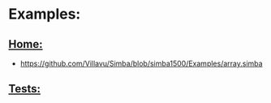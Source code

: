 # Examples:
## [Home:](https://github.com/Villavu/Simba/tree/simba1500/Examples)
- https://github.com/Villavu/Simba/blob/simba1500/Examples/array.simba

## [Tests:](https://github.com/Villavu/Simba/tree/simba1500/Tests)
